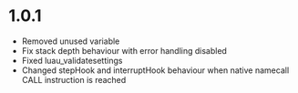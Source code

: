# 1.0.1

- Removed unused variable
- Fix stack depth behaviour with error handling disabled
- Fixed luau_validatesettings
- Changed stepHook and interruptHook behaviour when native namecall CALL instruction is reached
